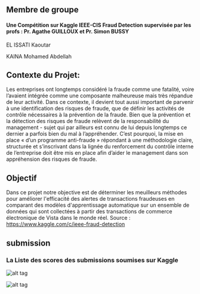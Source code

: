 ## Membre de groupe
 #### Une Compétition sur Kaggle IEEE-CIS Fraud Detection supervisée par les profs : Pr. Agathe GUILLOUX et Pr. Simon BUSSY


EL ISSATI Kaoutar

KAINA Mohamed Abdellah 

## Contexte du Projet:
Les entreprises ont longtemps considéré la fraude comme une fatalité, voire l’avaient intégrée comme une composante malheureuse mais très répandue de leur activité. Dans ce contexte, il devient tout aussi important de parvenir à une identification des risques de fraude, que de définir les activités de contrôle nécessaires à la prévention de la fraude. Bien que la prévention et la détection des risques de fraude relèvent de la responsabilité du management - sujet qui par ailleurs est connu de lui depuis longtemps ce dernier a parfois bien du mal à l’appréhender. C’est pourquoi, la mise en place « d’un programme anti-fraude » répondant à une méthodologie claire, structurée et s’inscrivant dans la lignée du renforcement du contrôle interne de l’entreprise doit être mis en place afin d’aider le management dans son appréhension des risques de fraude.

## Objectif
Dans ce projet notre objective est de déterminer les meuilleurs méthodes pour améliorer l'efficacité des alertes de transactions fraudeuses en comparant des modèles d'apprentissage automatique sur un ensemble de données qui sont collectées à partir des transactions de commerce électronique de Vista dans le monde réel. Source : https://www.kaggle.com/c/ieee-fraud-detection

## submission 
### La Liste des scores des submissions soumises sur Kaggle 

![alt tag](https://user-images.githubusercontent.com/59772055/78245812-668d6a80-74e8-11ea-84bb-83edeecd989d.png)

![alt tag](https://user-images.githubusercontent.com/59772055/78245864-7a38d100-74e8-11ea-9447-928258725c6e.png)
